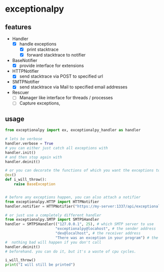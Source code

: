 # exceptionalpy
## features
- Handler
  - [X] handle exceptions
    - [X] print stacktrace
    - [X] forward stacktrace to notifier

- BaseNotifier
  - [X] provide interface for extensions
  
- HTTPNotifier
  - [X] send stacktrace via POST to specified url
  
- SMTPNotifier
  - [X] send stacktrace via Mail to specified email addresses

- Rescuer
  - [ ] Manager like interface for threads / processes
  - [ ] Capture exceptions, 
  
## usage
```python
from exceptionalpy import ex, exceptionalpy_handler as handler

# lets be verbose
handler.verbose = True
# you can either just catch all exceptions with
handler.init()
# and then stop again with
handler.deinit()

# or you can decorate the functions of which you want the exceptions to be caught
@ex()
def i_will_throw():
    raise BaseException


# before any exceptions happen, you can also attach a notifier
from exceptionalpy.HTTP import HTTPNotifier
handler.notifier = HTTPNotifier("https://my-server:1337/api/exceptional", "POST")

# or just use a completely different handler
from exceptionalpy.SMTP import SMTPSHandler
handler = SMTPSHandler(("127.0.0.1", 25), # which SMTP server to use
                       "exceptionalpy@locahost", # the sender address
                       "dev@localhost", # the receiver address
                       "There was an exception in your program") # the subject
#  nothing bad will happen if you don't call
handler.deinit()
# beforehand. you can do it, but it's a waste of cpu cycles.

i_will_throw()
print("I will still be printed")
```